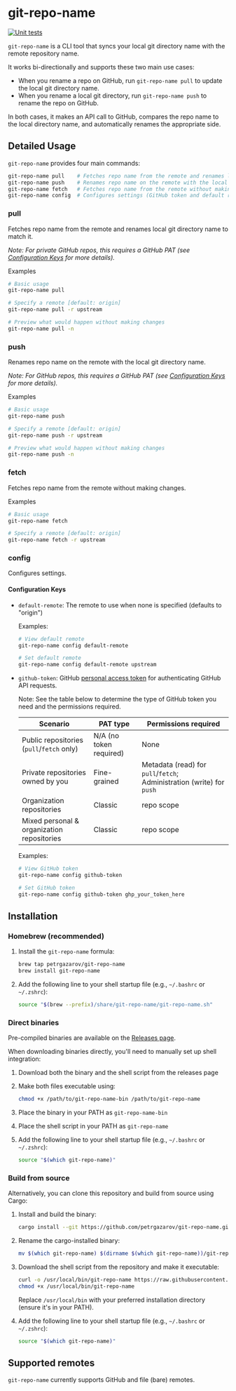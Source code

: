 # git-repo-name

[![Unit tests](https://github.com/petrgazarov/git-repo-name/actions/workflows/unit_tests.yml/badge.svg)](https://github.com/petrgazarov/git-repo-name/actions)

`git-repo-name` is a CLI tool that syncs your local git directory name with the remote repository name.

It works bi-directionally and supports these two main use cases:

- When you rename a repo on GitHub, run `git-repo-name pull` to update the local git directory name.
- When you rename a local git directory, run `git-repo-name push` to rename the repo on GitHub.

In both cases, it makes an API call to GitHub, compares the repo name to the local directory name, and automatically renames the appropriate side.

## Detailed Usage

`git-repo-name` provides four main commands:

```sh
git-repo-name pull    # Fetches repo name from the remote and renames local git directory name to match it
git-repo-name push    # Renames repo name on the remote with the local git directory name
git-repo-name fetch   # Fetches repo name from the remote without making changes
git-repo-name config  # Configures settings (GitHub token and default remote)
```

### pull

Fetches repo name from the remote and renames local git directory name to match it.

_Note: For private GitHub repos, this requires a GitHub PAT (see [Configuration Keys](#configuration-keys) for more details)._

Examples

```bash
# Basic usage
git-repo-name pull

# Specify a remote [default: origin]
git-repo-name pull -r upstream

# Preview what would happen without making changes
git-repo-name pull -n
```

### push

Renames repo name on the remote with the local git directory name.

_Note: For GitHub repos, this requires a GitHub PAT (see [Configuration Keys](#configuration-keys) for more details)._

Examples

```bash
# Basic usage
git-repo-name push

# Specify a remote [default: origin]
git-repo-name push -r upstream

# Preview what would happen without making changes
git-repo-name push -n
```

### fetch

Fetches repo name from the remote without making changes.

Examples

```bash
# Basic usage
git-repo-name fetch

# Specify a remote [default: origin]
git-repo-name fetch -r upstream
```

### config

Configures settings.

#### Configuration Keys

- `default-remote`: The remote to use when none is specified (defaults to "origin")

  Examples:

  ```sh
  # View default remote
  git-repo-name config default-remote

  # Set default remote
  git-repo-name config default-remote upstream
  ```

- `github-token`: GitHub [personal access token](https://docs.github.com/en/authentication/keeping-your-account-and-data-secure/managing-your-personal-access-tokens) for authenticating GitHub API requests.

  Note: See the table below to determine the type of GitHub token you need and the permissions required.

  | Scenario                                   | PAT type                | Permissions required                                                  |
  | ------------------------------------------ | ----------------------- | --------------------------------------------------------------------- |
  | Public repositories (`pull`/`fetch` only)  | N/A (no token required) | None                                                                  |
  | Private repositories owned by you          | Fine-grained            | Metadata (read) for `pull`/`fetch`; Administration (write) for `push` |
  | Organization repositories                  | Classic                 | repo scope                                                            |
  | Mixed personal & organization repositories | Classic                 | repo scope                                                            |

  Examples:

  ```sh
  # View GitHub token
  git-repo-name config github-token

  # Set GitHub token
  git-repo-name config github-token ghp_your_token_here
  ```

## Installation

### Homebrew (recommended)

1. Install the `git-repo-name` formula:

   ```bash
   brew tap petrgazarov/git-repo-name
   brew install git-repo-name
   ```

2. Add the following line to your shell startup file (e.g., `~/.bashrc` or `~/.zshrc`):

   ```sh
   source "$(brew --prefix)/share/git-repo-name/git-repo-name.sh"
   ```

### Direct binaries

Pre-compiled binaries are available on the [Releases page](https://github.com/petrgazarov/git-repo-name/releases).

When downloading binaries directly, you'll need to manually set up shell integration:

1. Download both the binary and the shell script from the releases page
2. Make both files executable using:
   ```bash
   chmod +x /path/to/git-repo-name-bin /path/to/git-repo-name
   ```
3. Place the binary in your PATH as `git-repo-name-bin`
4. Place the shell script in your PATH as `git-repo-name`
5. Add the following line to your shell startup file (e.g., `~/.bashrc` or `~/.zshrc`):

   ```sh
   source "$(which git-repo-name)"
   ```

### Build from source

Alternatively, you can clone this repository and build from source using Cargo:

1. Install and build the binary:

   ```bash
   cargo install --git https://github.com/petrgazarov/git-repo-name.git
   ```

2. Rename the cargo-installed binary:

   ```bash
   mv $(which git-repo-name) $(dirname $(which git-repo-name))/git-repo-name-bin
   ```

3. Download the shell script from the repository and make it executable:

   ```bash
   curl -o /usr/local/bin/git-repo-name https://raw.githubusercontent.com/petrgazarov/git-repo-name/main/git-repo-name.sh
   chmod +x /usr/local/bin/git-repo-name
   ```

   Replace `/usr/local/bin` with your preferred installation directory (ensure it's in your PATH).

4. Add the following line to your shell startup file (e.g., `~/.bashrc` or `~/.zshrc`):

   ```sh
   source "$(which git-repo-name)"
   ```

## Supported remotes

`git-repo-name` currently supports GitHub and file (bare) remotes.
